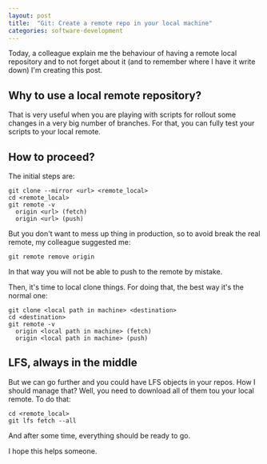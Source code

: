 ```yaml
---
layout: post
title:  "Git: Create a remote repo in your local machine"
categories: software-development
---
```


Today, a colleague explain me the behaviour of having a remote local repository and to not forget about it (and to
remember where I have it write down) I'm creating this post.

## Why to use a local remote repository?

That is very useful when you are playing with scripts for rollout some changes in a very big number of branches. For
that, you can fully test your scripts to your local remote.

## How to proceed?

The initial steps are:

``` shell
git clone --mirror <url> <remote_local>
cd <remote_local>
git remote -v
  origin <url> (fetch)
  origin <url> (push)
```

But you don't want to mess up thing in production, so to avoid break the real remote, my colleague suggested me:

``` shell
git remote remove origin
```

In that way you will not be able to push to the remote by mistake.

Then, it's time to local clone things. For doing that, the best way it's the normal one:

``` shell
git clone <local path in machine> <destination>
cd <destination>
git remote -v
  origin <local path in machine> (fetch)
  origin <local path in machine> (push)
```

## LFS, always in the middle

But we can go further and you could have LFS objects in your repos. How I should manage that? Well, you need to download
all of them tou your local remote. To do that:

``` shell
cd <remote_local>
git lfs fetch --all
```

And after some time, everything should be ready to go.

I hope this helps someone.
